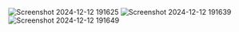 ![Screenshot 2024-12-12 191625](https://github.com/user-attachments/assets/21db707c-2962-44a1-82bf-acc3b0096d90)
![Screenshot 2024-12-12 191639](https://github.com/user-attachments/assets/662b5598-2f1d-41ac-8977-65ed321ebc9a)
![Screenshot 2024-12-12 191649](https://github.com/user-attachments/assets/3e3ead68-c6dc-4991-8a16-9bf0ef655b68)
